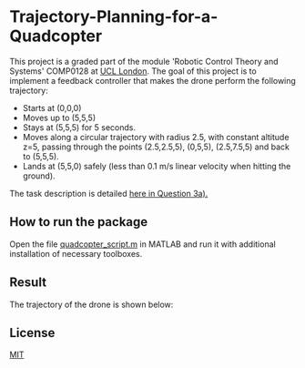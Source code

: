 # Trajectory-Planning-for-a-Quadcopter
This project is a graded part of the module 'Robotic Control Theory and Systems' COMP0128 at [UCL London](https://www.ucl.ac.uk/). The goal of this project is to implement a feedback controller that makes the drone perform the following trajectory:
* Starts at (0,0,0)
* Moves up to (5,5,5)
* Stays at (5,5,5) for 5 seconds.
* Moves along a circular trajectory with radius 2.5, with constant altitude z=5, passing through the
points (2.5,2.5,5), (0,5,5), (2.5,7.5,5) and back to (5,5,5).
* Lands at (5,5,0) safely (less than 0.1 m/s linear velocity when hitting the ground).

The task description is detailed [here in Question 3a).](Task_Description.pdf)

## How to run the package
Open the file [quadcopter_script.m](Implementation/quadcopter_script.m) in MATLAB and run it with additional installation of necessary toolboxes.

## Result
The trajectory of the drone is shown below:
[](Results/q3_fig1_quadcopter_trajectory.png)

## License 
[MIT](LICENSE)